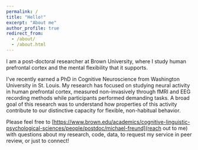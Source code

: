 ```yaml
---
permalink: /
title: "Hello!"
excerpt: "About me"
author_profile: true
redirect_from: 
  - /about/
  - /about.html
---
```


I am a post-doctoral researcher at Brown University, where I study human prefrontal cortex and the mental flexibility that it supports.

I've recently earned a PhD in Cognitive Neuroscience from Washington University in St. Louis. My research has focused on studying neural activity in human prefrontal cortex, measured non-invasively through fMRI and EEG recording methods while participants performed demanding tasks. A broad goal of this research was to understand how properties of this activity contribute to our distinctive capacity for flexible, non-habitual behavior.

Please feel free to [https://www.brown.edu/academics/cognitive-linguistic-psychological-sciences/people/postdoc/michael-freund](reach out to me) with questions about my research, code, data, to request my service in peer review, or just to connect!
